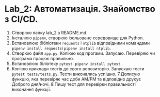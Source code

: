 # Lab_2: Автоматизація. Знайомство з СІ/CD.

1. Створюю папку lab_2 з README.md
2. Інсталюю `pipenv`, створюю ізольоване середовище для Python.
3. Встановлюю бібліотеки `requests` i `ntplib` відповідними командами `pipenv install requests`i `pipenv install ntplib`.
4. Створюю файл `app.py`. Копіюю код прогами. Запусаю. Перевіряю чи програма працює правильно.
5. Встановлюю біліотеку `pytest`. `pipenv install pytest`.
6. Копіюю приклади тестів до свого репозиторію. Запускаю тести `pytest tests/tests.py`. Тести виконались успішно.
7.Дописую функцію, яка перевіряє час доби AM/PM та відповідно друкує Доброго дня/ночі.
8.Пишу тест для перевірки правильності виконання функції.

